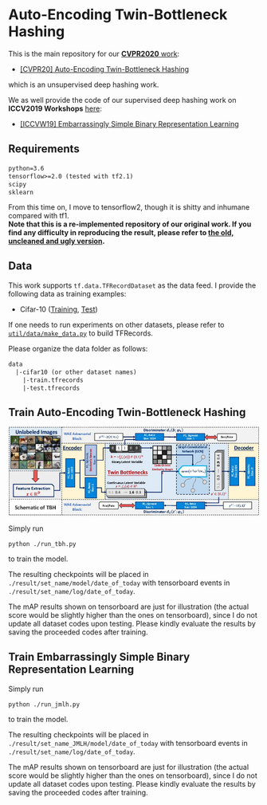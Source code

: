 # Auto-Encoding Twin-Bottleneck Hashing

This is the main repository for our [**CVPR2020** work](#tbh):
* [\[CVPR20\] Auto-Encoding Twin-Bottleneck Hashing](https://arxiv.org/abs/2002.11930)

which is an unsupervised deep hashing work.

We as well provide the code of our supervised deep hashing work on **ICCV2019 Workshops** [here](#jmlh):
* [\[ICCVW19\] Embarrassingly Simple Binary Representation Learning](http://openaccess.thecvf.com/content_ICCVW_2019/html/CEFRL/Shen_Embarrassingly_Simple_Binary_Representation_Learning_ICCVW_2019_paper.html)

## Requirements
```angular2
python=3.6
tensorflow>=2.0 (tested with tf2.1)
scipy
sklearn
```
From this time on, I move to tensorflow2, though it is shitty and inhumane compared with tf1. \
**Note that this is a re-implemented repository of our original work. 
If you find any difficulty in reproducing the result, please refer to [the old, uncleaned and ugly version](https://github.com/ymcidence/GraphBinary).**

## Data
This work supports `tf.data.TFRecordDataset` as the data feed. 
I provide the following data as training examples:
* Cifar-10 ([Training](https://drive.google.com/open?id=1Ie0ucwA1r5tG9pETWbYaR50Y2Mz76h0A), [Test](https://drive.google.com/open?id=1GdHaetvz6cwo2UE7_epMFci62ViNiDjB))

If one needs to run experiments on other datasets, please refer to [`util/data/make_data.py`](./util/data/make_data.py) to build TFRecords.

Please organize the data folder as follows:
```angular2
data
  |-cifar10 (or other dataset names)
    |-train.tfrecords
    |-test.tfrecords
```

## <a name="tbh"></a> Train Auto-Encoding Twin-Bottleneck Hashing
![fig](pic/pic.jpg)

Simply run
```angular2
python ./run_tbh.py
```
to train the model.

The resulting checkpoints will be placed in `./result/set_name/model/date_of_today` with tensorboard events in `./result/set_name/log/date_of_today`.

The mAP results shown on tensorboard are just for illustration (the actual score would be slightly higher than the ones on tensorboard), 
since I do not update all dataset codes upon testing. Please kindly evaluate the results by saving the proceeded codes after training.

## <a name="jmlh"></a> Train Embarrassingly Simple Binary Representation Learning
Simply run
```angular2
python ./run_jmlh.py
```
to train the model.

The resulting checkpoints will be placed in `./result/set_name_JMLH/model/date_of_today` with tensorboard events in `./result/set_name/log/date_of_today`.

The mAP results shown on tensorboard are just for illustration (the actual score would be slightly higher than the ones on tensorboard), 
since I do not update all dataset codes upon testing. Please kindly evaluate the results by saving the proceeded codes after training.
